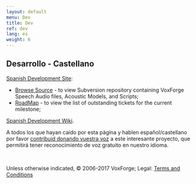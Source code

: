 ```yaml
---
layout: default
menu: Dev
title: Dev
ref: dev
lang: es
weight: 6
---
```


Desarrollo - Castellano
-----------------------

[Spanish Development Site]:

-   [Browse Source] - to view Subversion repository containing VoxForge
    Speech Audio files, Acoustic Models, and Scripts;
-   [RoadMap] - to view the list of outstanding tickets for the current
    milestone; 

[Spanish Development Wiki].

A todos los que hayan caído por esta página y hablen español/castellano
por favor [contribuid donando vuestra voz] a este interesante proyecto,
que permitirá tener reconocimiento de voz gratuito en nuestro idioma.

 

Unless otherwise indicated, © 2006-2017 VoxForge; Legal: [Terms and
Conditions]

  [Spanish Development Site]: http://www.dev.voxforge.org/projects/es
  [Browse Source]: http://www.dev.voxforge.org/projects/es/browser
  [RoadMap]: http://www.dev.voxforge.org/projects/es/roadmap
  [Spanish Development Wiki]: http://www.dev.voxforge.org/projects/es/wiki
  [contribuid donando vuestra voz]: /es/read
  [5]: {#id1FyeKcbm0PKXTcCuXOK66g}
  [Search]: /es/dev/comments?func=search
  [Terms and Conditions]: http://www.voxforge.org/home/about/legal
